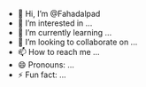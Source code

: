 - 👋 Hi, I’m @Fahadalpad
- 👀 I’m interested in ...
- 🌱 I’m currently learning ...
- 💞️ I’m looking to collaborate on ...
- 📫 How to reach me ...
- 😄 Pronouns: ...
- ⚡ Fun fact: ...

<!---
Fahadalpad/Fahadalpad is a ✨ special ✨ repository because its `README.md` (this file) appears on your GitHub profile.
You can click the Preview link to take a look at your changes.
--->
